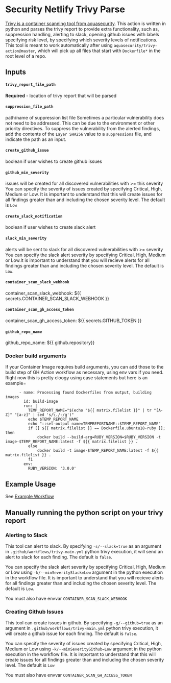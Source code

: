# Security Netlify Trivy Parse
[Trivy is a container scanning tool from aquasecurity](https://github.com/aquasecurity/trivy). This action is written in python and parses the trivy report to provide extra functionality, such as, suppression handling, alerting to slack, opening github issues with labels specifying risk level, by specifying which severity levels of notifications. This tool is meant to work automatically after using `aquasecurity/trivy-action@master`, which will pick up all files that start with `Dockerfile*` in the root level of a repo. 

## Inputs

#### `trivy_report_file_path`

**Required** - location of trivy report that will be parsed

#### `suppression_file_path` 

path/name of suppression list file
Sometimes a particular vulnerability does not need to be addressed. This can be due to the environment or other priority directives. To suppress the vulnerability from the alerted findings, add the contents of the `Layer SHA256` value to a `suppressions` file, and indicate the path as an input. 

#### `create_github_issue`

boolean if user wishes to create github issues

#### `github_min_severity`

issues will be created for all discovered vulnerabilities with >= this severity
You can specify the severity of issues created by specifying Critical, High, Medium or Low. It is important to understand that this will create issues for all findings greater than and including the chosen severity level.  The default is `Low`

#### `create_slack_notification` 

boolean if user wishes to create slack alert

#### `slack_min_severity`

alerts will be sent to slack for all discovered vulnerabilities with >= severity
You can specify the slack alert severity by specifying Critical, High, Medium or Low.It is important to understand that you will recieve alerts for all findings greater than and including the chosen severity level.  The default is `Low`.

#### `container_scan_slack_webhook` 

container_scan_slack_webhook: ${{ secrets.CONTAINER_SCAN_SLACK_WEBHOOK }}

#### `container_scan_gh_access_token`         

container_scan_gh_access_token: ${{ secrets.GITHUB_TOKEN }}

####  `github_repo_name`

github_repo_name: ${{ github.repository}}

### Docker build arguments
If your Container Image requires build arguments, you can add those to the build step of GH Action workflow as necessary, using env vars if you need.
Right now this is pretty cloogy using case statements but here is an example=

```
      - name: Processing found Dockerfiles from output, building images
        id: build-image
        run: |
          TEMP_REPORT_NAME="$(echo "${{ matrix.filelist }}" | tr "[A-Z]" "[a-z]" | sed 's/\./-/g')"
          echo $TEMP_REPORT_NAME
          echo "::set-output name=TEMPREPORTNAME::$TEMP_REPORT_NAME"
          if [[ ${{ matrix.filelist }} == Dockerfile.ubuntu18-ruby ]]; then
              docker build --build-arg=RUBY_VERSION=$RUBY_VERSION -t image-$TEMP_REPORT_NAME:latest -f ${{ matrix.filelist }} .
          else
              docker build -t image-$TEMP_REPORT_NAME:latest -f ${{ matrix.filelist }} .
          fi
        env:
          RUBY_VERSION: '3.0.0'
```


## Example Usage
See [Example Workflow](https://github.com/netlify/security-netlify-trivy/blob/main/workflow.yml)

## Manually running the python script on your trivy report

### Alerting to Slack
This tool can alert to slack. By specifying `-s/--slack=true` as an argument in `.github/workflows/trivy-main.yml` python trivy execution, it will send an alert to slack for each finding. The default is `false`.

You can specify the slack alert severity by specifying Critical, High, Medium or Low using `-k/--minSeveritySlack=Low` argument in the python execution in the workflow file. It is important to understand that you will recieve alerts for all findings greater than and including the chosen severity level.  The default is `Low`.

You must also have envvar `CONTAINER_SCAN_SLACK_WEBHOOK`

### Creating Github Issues
This tool can create issues in github. By specifying `-g/--github=true` as an argument in `.github/workflows/trivy-main.yml` python trivy execution, it will create a github issue for each finding. The default is `false`.

You can specify the severity of issues created by specifying Critical, High, Medium or Low using `-k/--minSeverityGithub=Low` argument in the python execution in the workflow file. It is important to understand that this will create issues for all findings greater than and including the chosen severity level.  The default is `Low`

You must also have envvar `CONTAINER_SCAN_GH_ACCESS_TOKEN` 

